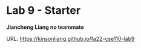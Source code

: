 # Lab 9 - Starter

**Jiancheng Liang no teammate**

URL: https://kinsonliang.github.io/fa22-cse110-lab9
